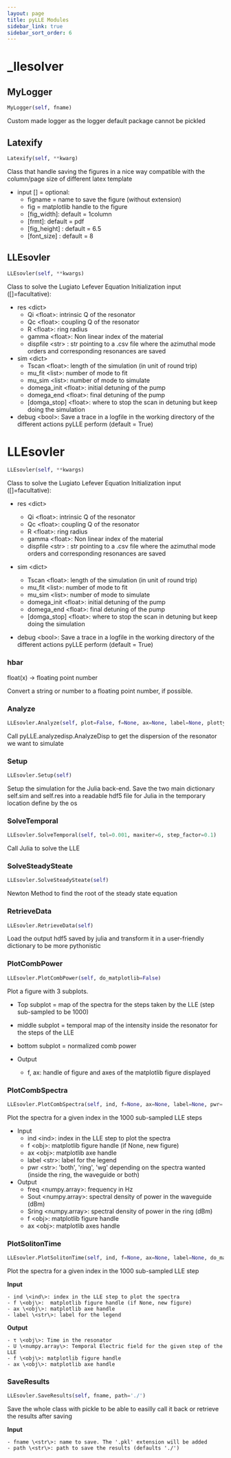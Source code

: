 ```yaml
---
layout: page
title: pyLLE Modules
sidebar_link: true
sidebar_sort_order: 6
---
```


# _llesolver

## MyLogger
```python
MyLogger(self, fname)
```

Custom made logger as the logger default package cannot be pickled

## Latexify
```python
Latexify(self, **kwarg)
```

Class that handle saving the figures in a nice way compatible with
the column/page size of different latex template

- input [] = optional:
    - figname = name to save the figure (without extension)
    - fig = matplotlib handle to the figure
    - [fig_width]: default = 1column
    - [frmt]: default = pdf
    - [fig_height] : default = 6.5
    - [font_size] : default = 8

## LLEsovler
```python
LLEsovler(self, **kwargs)
```

Class to solve the Lugiato Lefever Equation
Initialization input ([]=facultative):

- res \<dict\>
    - Qi \<float\>: intrinsic Q of the resonator
    - Qc \<float\>: coupling Q of the resonator
    - R \<float\>: ring radius
    - gamma \<float\>: Non linear index of the material
    - dispfile \<str\> : str pointing to a .csv file where the azimuthal mode orders and corresponding resonances are saved
- sim \<dict\>
    - Tscan \<float\>: length of the simulation (in unit of round trip)
    - mu_fit \<list\>: number of mode to fit
    - mu_sim \<list\>: number of mode to simulate
    - domega_init \<float\>: initial detuning of the pump
    - domega_end \<float\>: final detuning of the pump
    - [domga_stop] \<float\>: where to stop the scan in detuning but keep doing the simulation
- debug \<bool\>: Save a trace in a logfile in the working directory of the different actions pyLLE perform (default = True)

# LLEsovler
```python
LLEsovler(self, **kwargs)
```

Class to solve the Lugiato Lefever Equation
Initialization input ([]=facultative):

- res \<dict\>
    - Qi \<float\>: intrinsic Q of the resonator
    - Qc \<float\>: coupling Q of the resonator
    - R \<float\>: ring radius
    - gamma \<float\>: Non linear index of the material
    - dispfile \<str\> : str pointing to a .csv file where the azimuthal mode orders and corresponding resonances are saved

- sim \<dict\>
    - Tscan \<float\>: length of the simulation (in unit of round trip)
    - mu_fit \<list\>: number of mode to fit
    - mu_sim \<list\>: number of mode to simulate
    - domega_init \<float\>: initial detuning of the pump
    - domega_end \<float\>: final detuning of the pump
    - [domga_stop] \<float\>: where to stop the scan in detuning but keep doing the simulation

- debug \<bool\>: Save a trace in a logfile in the working directory of the different actions pyLLE perform (default = True)

### hbar
float(x) -\> floating point number

Convert a string or number to a floating point number, if possible.
### Analyze
```python
LLEsovler.Analyze(self, plot=False, f=None, ax=None, label=None, plottype='all', zero_lines=True, mu_sim=None)
```

Call pyLLE.analyzedisp.AnalyzeDisp to get the dispersion of the resonator we want to simulate

### Setup
```python
LLEsovler.Setup(self)
```

Setup the simulation for the Julia back-end.
Save the two main dictionary self.sim and self.res into a readable hdf5 file for Julia in the temporary location define by the os

### SolveTemporal
```python
LLEsovler.SolveTemporal(self, tol=0.001, maxiter=6, step_factor=0.1)
```

Call Julia to solve the LLE

### SolveSteadySteate
```python
LLEsovler.SolveSteadySteate(self)
```

Newton Method to find the root of the steady state equation

### RetrieveData
```python
LLEsovler.RetrieveData(self)
```

Load the output hdf5 saved by julia and transform it in a user-friendly dictionary to be more pythonistic

### PlotCombPower
```python
LLEsovler.PlotCombPower(self, do_matplotlib=False)
```

Plot a figure with 3 subplots.

- Top subplot = map of the spectra for the steps taken by the LLE (step sub-sampled to be 1000)
- middle subplot = temporal map of the intensity inside the resonator for the steps of the LLE
- bottom subplot = normalized comb power

- Output
    - f, ax:  handle of figure and axes of the matplotlib figure displayed

### PlotCombSpectra
```python
LLEsovler.PlotCombSpectra(self, ind, f=None, ax=None, label=None, pwr='both', do_matplotlib=False, plot=True)
```

Plot the spectra for a given index in the 1000 sub-sampled LLE steps

- Input
    - ind \<ind\>: index in the LLE step to plot the spectra
    - f \<obj\>:  matplotlib figure handle (if None, new figure)
    - ax \<obj\>: matplotlib axe handle
    - label \<str\>: label for the legend
    - pwr \<str\>: 'both', 'ring', 'wg' depending on the spectra wanted (inside the ring, the waveguide or both)
- Output
    - freq \<numpy.array\>: frequency in Hz
    - Sout \<numpy.array\>: spectral density of power in the waveguide (dBm)
    - Sring \<numpy.array\>: spectral density of power in the ring (dBm)
    - f \<obj\>:  matplotlib figure handle
    - ax \<obj\>: matplotlib axes handle

### PlotSolitonTime
```python
LLEsovler.PlotSolitonTime(self, ind, f=None, ax=None, label=None, do_matplotlib=False)
```

Plot the spectra for a given index in the 1000 sub-sampled LLE step

**Input**

    - ind \<ind\>: index in the LLE step to plot the spectra
    - f \<obj\>:  matplotlib figure handle (if None, new figure)
    - ax \<obj\>: matplotlib axe handle
    - label \<str\>: label for the legend

**Output**

    - τ \<obj\>: Time in the resonator
    - U \<numpy.array\>: Temporal Electric field for the given step of the LLE
    - f \<obj\>: matplotlib figure handle
    - ax \<obj\>: matplotlib axe handle

### SaveResults
```python
LLEsovler.SaveResults(self, fname, path='./')
```

Save the whole class with pickle to be able to easilly call it back or retrieve the results after saving

**Input**

    - fname \<str\>: name to save. The '.pkl' extension will be added
    - path \<str\>: path to save the results (defaults './')

